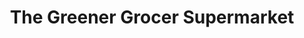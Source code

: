---
title: "The Greener Grocer Supermarket"
url: /gold-coast/the-greener-grocer-supermarket/
shop: supermarket
---